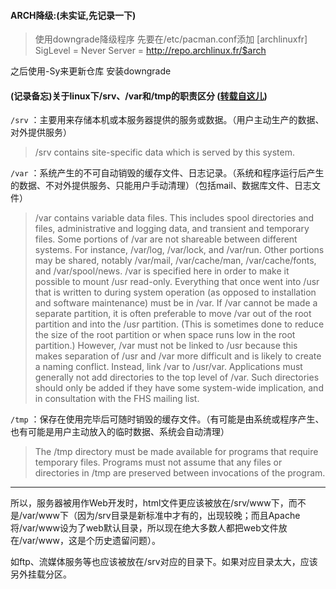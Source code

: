 #### ARCH降级:(未实证,先记录一下)

>使用downgrade降级程序
先要在/etc/pacman.conf添加
[archlinuxfr]
SigLevel = Never
Server =
http://repo.archlinux.fr/$arch

之后使用-Sy来更新仓库
安装downgrade

#### (记录备忘)关于linux下/srv、/var和/tmp的职责区分 ([转载自这儿](https://blog.csdn.net/u012107143/article/details/54972544?utm_source=itdadao&utm_medium=referral))
`/srv` ：主要用来存储本机或本服务器提供的服务或数据。（用户主动生产的数据、对外提供服务）

>/srv contains site-specific data which is served by this system.



`/var` ：系统产生的不可自动销毁的缓存文件、日志记录。（系统和程序运行后产生的数据、不对外提供服务、只能用户手动清理）（包括mail、数据库文件、日志文件）

>/var contains variable data files. This includes spool directories and files, administrative and logging data, and transient and temporary files.
Some portions of /var are not shareable between different systems. For instance, /var/log, /var/lock, and /var/run. Other portions may be shared, notably /var/mail, /var/cache/man, /var/cache/fonts, and /var/spool/news.
/var is specified here in order to make it possible to mount /usr read-only. Everything that once went into /usr that is written to during system operation (as opposed to installation and software maintenance) must be in /var.
If /var cannot be made a separate partition, it is often preferable to move /var out of the root partition and into the /usr partition. (This is sometimes done to reduce the size of the root partition or when space runs low in the root partition.) However, /var must not be linked to /usr because this makes separation of /usr and /var more difficult and is likely to create a naming conflict. Instead, link /var to /usr/var.
Applications must generally not add directories to the top level of /var. Such directories should only be added if they have some system-wide implication, and in consultation with the FHS mailing list.



`/tmp` ：保存在使用完毕后可随时销毁的缓存文件。（有可能是由系统或程序产生、也有可能是用户主动放入的临时数据、系统会自动清理）

>The /tmp directory must be made available for programs that require temporary files.
Programs must not assume that any files or directories in /tmp are preserved between invocations of the program.

--------------------------------------------------------------------

所以，服务器被用作Web开发时，html文件更应该被放在/srv/www下，而不是/var/www下（因为/srv目录是新标准中才有的，出现较晚；而且Apache将/var/www设为了web默认目录，所以现在绝大多数人都把web文件放在/var/www，这是个历史遗留问题）。

如ftp、流媒体服务等也应该被放在/srv对应的目录下。如果对应目录太大，应该另外挂载分区。
